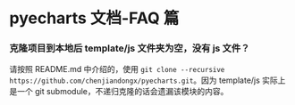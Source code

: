 # pyecharts 文档-FAQ 篇

### 克隆项目到本地后 template/js 文件夹为空，没有 js 文件？
请按照 README.md 中介绍的，使用 `git clone --recursive https://github.com/chenjiandongx/pyecharts.git`。因为 template/js 实际上是一个 git submodule，不递归克隆的话会遗漏该模块的内容。
    